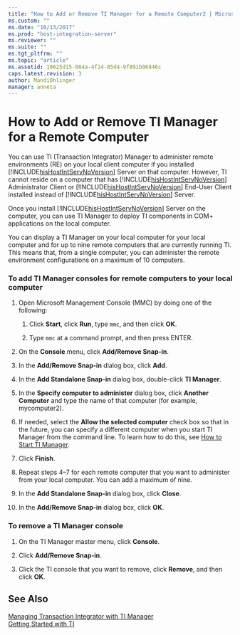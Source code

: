 ```yaml
---
title: "How to Add or Remove TI Manager for a Remote Computer2 | Microsoft Docs"
ms.custom: ""
ms.date: "10/13/2017"
ms.prod: "host-integration-server"
ms.reviewer: ""
ms.suite: ""
ms.tgt_pltfrm: ""
ms.topic: "article"
ms.assetid: 19625d15-884a-4f24-85d4-9f891b06846c
caps.latest.revision: 3
author: MandiOhlinger
manager: anneta
---
```

# How to Add or Remove TI Manager for a Remote Computer
You can use TI (Transaction Integrator) Manager to administer remote environments (RE) on your local client computer if you installed [!INCLUDE[hisHostIntServNoVersion](../core/includes/hishostintservnoversion-md.md)] Server on that computer. However, TI cannot reside on a computer that has [!INCLUDE[hisHostIntServNoVersion](../core/includes/hishostintservnoversion-md.md)] Administrator Client or [!INCLUDE[hisHostIntServNoVersion](../core/includes/hishostintservnoversion-md.md)] End-User Client installed instead of [!INCLUDE[hisHostIntServNoVersion](../core/includes/hishostintservnoversion-md.md)] Server.  
  
 Once you install [!INCLUDE[hisHostIntServNoVersion](../core/includes/hishostintservnoversion-md.md)] Server on the computer, you can use TI Manager to deploy TI components in COM+ applications on the local computer.  
  
 You can display a TI Manager on your local computer for your local computer and for up to nine remote computers that are currently running TI. This means that, from a single computer, you can administer the remote environment configurations on a maximum of 10 computers.  
  
### To add TI Manager consoles for remote computers to your local computer  
  
1.  Open Microsoft Management Console (MMC) by doing one of the following:  
  
    1.  Click **Start**, click **Run**, type `mmc`, and then click **OK**.  
  
    2.  Type `mmc` at a command prompt, and then press ENTER.  
  
2.  On the **Console** menu, click **Add/Remove Snap-in**.  
  
3.  In the **Add/Remove Snap-in** dialog box, click **Add**.  
  
4.  In the **Add Standalone Snap-in** dialog box, double-click **TI Manager**.  
  
5.  In the **Specify computer to administer** dialog box, click **Another Computer** and type the name of that computer (for example, mycomputer2).  
  
6.  If needed, select the **Allow the selected computer** check box so that in the future, you can specify a different computer when you start TI Manager from the command line. To learn how to do this, see [How to Start TI Manager](../core/how-to-start-ti-manager.md).  
  
7.  Click **Finish**.  
  
8.  Repeat steps 4–7 for each remote computer that you want to administer from your local computer. You can add a maximum of nine.  
  
9. In the **Add Standalone Snap-in** dialog box, click **Close**.  
  
10. In the **Add/Remove Snap-in** dialog box, click **OK**.  
  
### To remove a TI Manager console  
  
1.  On the TI Manager master menu, click **Console**.  
  
2.  Click **Add/Remove Snap-in**.  
  
3.  Click the TI console that you want to remove, click **Remove**, and then click **OK**.  
  
## See Also  
 [Managing Transaction Integrator with TI Manager](../core/managing-transaction-integrator-with-ti-manager.md)   
 [Getting Started with TI](../core/getting-started-with-ti.md)